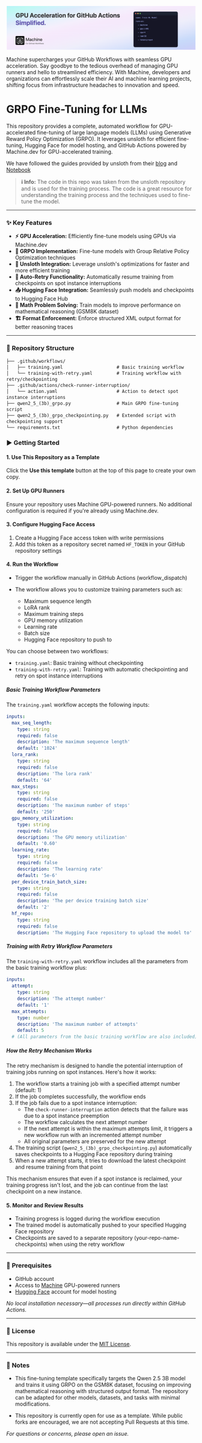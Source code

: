[![Machine](./docs/github-repo-banner.png)](https://machine.dev/)

Machine supercharges your GitHub Workflows with seamless GPU acceleration. Say goodbye to the tedious overhead of managing GPU runners and hello to streamlined efficiency. With Machine, developers and organizations can effortlessly scale their AI and machine learning projects, shifting focus from infrastructure headaches to innovation and speed.


# GRPO Fine-Tuning for LLMs

This repository provides a complete, automated workflow for GPU-accelerated fine-tuning of large language models (LLMs) using Generative Reward Policy Optimization (GRPO). It leverages unsloth for efficient fine-tuning, Hugging Face for model hosting, and GitHub Actions powered by Machine.dev for GPU-accelerated training.

We have followed the guides provided by unsloth from their [blog](https://unsloth.ai/blog/r1-reasoning) 
and [Notebook](https://colab.research.google.com/github/unslothai/notebooks/blob/main/nb/Qwen2.5_(3B)-GRPO.ipynb)

> **ℹ️ Info:** The code in this repo was taken from the unsloth repository and is used
for the training process. The code is a great resource for understanding the training
process and the techniques used to fine-tune the model.

---

### ✨ **Key Features**

- **⚡ GPU Acceleration:**  Efficiently fine-tune models using GPUs via Machine.dev
- **🚀 GRPO Implementation:** Fine-tune models with Group Relative Policy Optimization techniques
- **💪 Unsloth Integration:** Leverage unsloth's optimizations for faster and more efficient training
- **🔄 Auto-Retry Functionality:** Automatically resume training from checkpoints on spot instance interruptions
- **📤 Hugging Face Integration:** Seamlessly push models and checkpoints to Hugging Face Hub
- **🧮 Math Problem Solving:** Train models to improve performance on mathematical reasoning (GSM8K dataset)
- **🏗️ Format Enforcement:** Enforce structured XML output format for better reasoning traces

---

### 📁 **Repository Structure**

```
├── .github/workflows/
│   ├── training.yaml                    # Basic training workflow
│   └── training-with-retry.yaml         # Training workflow with retry/checkpointing
├── .github/actions/check-runner-interruption/
│   └── action.yaml                      # Action to detect spot instance interruptions
├── qwen2_5_(3b)_grpo.py                 # Main GRPO fine-tuning script
├── qwen2_5_(3b)_grpo_checkpointing.py   # Extended script with checkpointing support
└── requirements.txt                     # Python dependencies
```

### ▶️ **Getting Started**

#### 1. **Use This Repository as a Template**
Click the **Use this template** button at the top of this page to create your own copy.

#### 2. **Set Up GPU Runners**
Ensure your repository uses Machine GPU-powered runners. No additional configuration is required if you're already using Machine.dev.

#### 3. **Configure Hugging Face Access**

1. Create a Hugging Face access token with write permissions
2. Add this token as a repository secret named `HF_TOKEN` in your GitHub repository settings

#### 4. **Run the Workflow**

- Trigger the workflow manually in GitHub Actions (workflow_dispatch)
- The workflow allows you to customize training parameters such as:

  - Maximum sequence length
  - LoRA rank
  - Maximum training steps
  - GPU memory utilization
  - Learning rate
  - Batch size
  - Hugging Face repository to push to

You can choose between two workflows:

- `training.yaml`: Basic training without checkpointing
- `training-with-retry.yaml`: Training with automatic checkpointing and retry on spot instance interruptions

##### Basic Training Workflow Parameters

The `training.yaml` workflow accepts the following inputs:

```yaml
inputs:
  max_seq_length:
    type: string
    required: false
    description: 'The maximum sequence length'
    default: '1024'
  lora_rank:
    type: string
    required: false
    description: 'The lora rank'
    default: '64'
  max_steps:
    type: string
    required: false
    description: 'The maximum number of steps'
    default: '250'
  gpu_memory_utilization:
    type: string
    required: false
    description: 'The GPU memory utilization'
    default: '0.60'
  learning_rate:
    type: string
    required: false
    description: 'The learning rate'
    default: '5e-6'
  per_device_train_batch_size:
    type: string
    required: false
    description: 'The per device training batch size'
    default: '2'
  hf_repo:
    type: string
    required: false
    description: 'The Hugging Face repository to upload the model to'
```

##### Training with Retry Workflow Parameters

The `training-with-retry.yaml` workflow includes all the parameters from the basic training workflow plus:

```yaml
inputs:
  attempt:
    type: string
    description: 'The attempt number'
    default: '1'
  max_attempts:
    type: number
    description: 'The maximum number of attempts'
    default: 5
  # (All parameters from the basic training workflow are also included)
```

##### How the Retry Mechanism Works

The retry mechanism is designed to handle the potential interruption of training jobs running on spot instances. Here's how it works:

1. The workflow starts a training job with a specified attempt number (default: 1)
2. If the job completes successfully, the workflow ends
3. If the job fails due to a spot instance interruption:
   - The `check-runner-interruption` action detects that the failure was due to a spot instance preemption
   - The workflow calculates the next attempt number
   - If the next attempt is within the maximum attempts limit, it triggers a new workflow run with an incremented attempt number
   - All original parameters are preserved for the new attempt
4. The training script (`qwen2_5_(3b)_grpo_checkpointing.py`) automatically saves checkpoints to a Hugging Face repository during training
5. When a new attempt starts, it tries to download the latest checkpoint and resume training from that point

This mechanism ensures that even if a spot instance is reclaimed, your training progress isn't lost, and the job can continue from the last checkpoint on a new instance.

#### 5. **Monitor and Review Results**

- Training progress is logged during the workflow execution
- The trained model is automatically pushed to your specified Hugging Face repository
- Checkpoints are saved to a separate repository (your-repo-name-checkpoints) when using the retry workflow

---

### 🔑 **Prerequisites**


- GitHub account
- Access to [Machine](https://machine.dev) GPU-powered runners
- [Hugging Face](https://huggingface.co) account for model hosting

_No local installation necessary—all processes run directly within GitHub Actions._

---

### 📄 **License**

This repository is available under the [MIT License](LICENSE).

---

### 📌 **Notes**

- This fine-tuning template specifically targets the Qwen 2.5 3B model and trains it using GRPO on the GSM8K dataset, focusing on improving mathematical reasoning with structured output format. The repository can be adapted for other models, datasets, and tasks with minimal modifications.

- This repository is currently open for use as a template. While public forks are encouraged, we are not accepting Pull Requests at this time.

_For questions or concerns, please open an issue._

